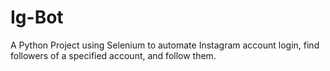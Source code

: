 # Ig-Bot
A Python Project using Selenium to automate Instagram account login, find followers of a specified account, and follow them.
